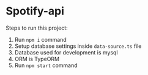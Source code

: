 # Spotify-api

Steps to run this project:

1. Run `npm i` command
2. Setup database settings inside `data-source.ts` file
3. Database used for development is mysql
4. ORM is TypeORM
5. Run `npm start` command
